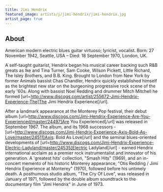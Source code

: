 ```yaml
---
title: Jimi Hendrix
featured_image: artists/j/jimi-hendrix/jimi-hendrix.jpg
artist_page: true
---
```

## About

American modern electric blues guitar virtuoso; lyricist, vocalist.
Born: 27 November 1942, Seattle, USA – Died: 18 September 1970, London, UK.

A  self-taught guitarist, Hendrix began his musical career backing such R&B greats as Ike and Tina Turner, Sam Cooke, Wilson Pickett, Little Richard, The Isley Brothers, and B.B. King. Brought to London from New York by former Animals bassist Chas Chandler, Hendrix quickly established himself as the brightest new star on the burgeoning progressive rock scene of the early '60s. Along with bassist Noel Redding and drummer Mitch Mitchell he formed [url=http://www.discogs.com/artist/255672-Jimi-Hendrix-Experience-The]The Jimi Hendrix Experience[/url].

After a landmark appearance at the Monterey Pop festival, their debut album [url=http://www.discogs.com/Jimi-Hendrix-Experience-Are-You-Experienced/master/24497]Are You Experienced[/url] was released in September 1967. The album, and its 1968 successors - [url=http://www.discogs.com/Jimi-Hendrix-Experience-Axis-Bold-As-Love/master/24511]Axis: Bold As Love[/url] and the seminal blues-oriented developments of [url=http://www.discogs.com/Jimi-Hendrix-Experience-Electric-Ladyland/master/24535]Electric Ladyland[/url] - earned Hendrix international acclaim as a premier rock instrumentalist and innovator of his generation. A 'greatest hits' collection, "Smash Hits" (1969), and an in-concert memento of his historic Monterey appearance, "Otis Redding / Jimi Hendrix Experience at Monterey" (1970), followed before his untimely death. A posthumous studio album, "The Cry Of Love", was released in January of 1971, followed by the double album soundtrack to the documentary film "Jimi Hendrix" in June of 1973.

